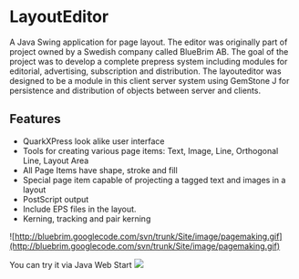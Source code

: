 # LayoutEditor #
A Java Swing application for page layout. The editor was originally part of project owned by a Swedish company called BlueBrim AB. The goal of the project was to develop a complete prepress system including modules for editorial, advertising, subscription and distribution.
The layouteditor was designed to be a module in this client server system using GemStone J for persistence and distribution of objects between server and clients.

## Features ##

  * QuarkXPress look alike user interface
  * Tools for creating various page items: Text, Image, Line, Orthogonal Line, Layout Area
  * All Page Items have shape, stroke and fill
  * Special page item capable of projecting a tagged text and images in a layout
  * PostScript output
  * Include EPS files in the layout.
  * Kerning, tracking and pair kerning

![http://bluebrim.googlecode.com/svn/trunk/Site/image/pagemaking.gif](http://bluebrim.googlecode.com/svn/trunk/Site/image/pagemaking.gif)


You can try it via Java Web Start [![](http://bluebrim.googlecode.com/svn/trunk/Site/jws/webstart.png)](http://bluebrim.googlecode.com/svn/trunk/Site/jws/layouteditor.jnlp/)